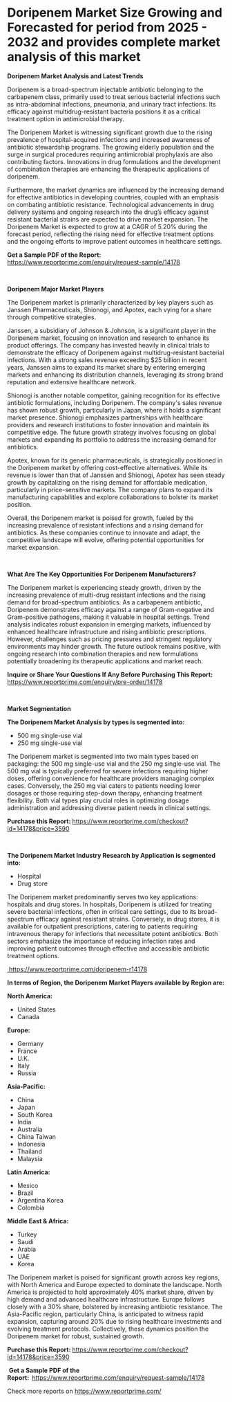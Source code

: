 <p><h1>Doripenem Market Size Growing and Forecasted for period from 2025 - 2032 and provides complete market analysis of this market</h1></p><p><strong>Doripenem Market Analysis and Latest Trends</strong></p>
<p><p>Doripenem is a broad-spectrum injectable antibiotic belonging to the carbapenem class, primarily used to treat serious bacterial infections such as intra-abdominal infections, pneumonia, and urinary tract infections. Its efficacy against multidrug-resistant bacteria positions it as a critical treatment option in antimicrobial therapy. </p><p>The Doripenem Market is witnessing significant growth due to the rising prevalence of hospital-acquired infections and increased awareness of antibiotic stewardship programs. The growing elderly population and the surge in surgical procedures requiring antimicrobial prophylaxis are also contributing factors. Innovations in drug formulations and the development of combination therapies are enhancing the therapeutic applications of doripenem. </p><p>Furthermore, the market dynamics are influenced by the increasing demand for effective antibiotics in developing countries, coupled with an emphasis on combating antibiotic resistance. Technological advancements in drug delivery systems and ongoing research into the drug’s efficacy against resistant bacterial strains are expected to drive market expansion. The Doripenem Market is expected to grow at a CAGR of 5.20% during the forecast period, reflecting the rising need for effective treatment options and the ongoing efforts to improve patient outcomes in healthcare settings.</p></p>
<p><strong>Get a Sample PDF of the Report:&nbsp;</strong> <a href="https://www.reportprime.com/enquiry/request-sample/14178?utm_campaign=3187&utm_medium=2&utm_source=Github&utm_content=ia&utm_term=20032025&utm_id=doripenem">https://www.reportprime.com/enquiry/request-sample/14178</a></p>
<p>&nbsp;</p>
<p><strong>Doripenem Major Market Players</strong></p>
<p><p>The Doripenem market is primarily characterized by key players such as Janssen Pharmaceuticals, Shionogi, and Apotex, each vying for a share through competitive strategies.</p><p>Janssen, a subsidiary of Johnson & Johnson, is a significant player in the Doripenem market, focusing on innovation and research to enhance its product offerings. The company has invested heavily in clinical trials to demonstrate the efficacy of Doripenem against multidrug-resistant bacterial infections. With a strong sales revenue exceeding $25 billion in recent years, Janssen aims to expand its market share by entering emerging markets and enhancing its distribution channels, leveraging its strong brand reputation and extensive healthcare network.</p><p>Shionogi is another notable competitor, gaining recognition for its effective antibiotic formulations, including Doripenem. The company's sales revenue has shown robust growth, particularly in Japan, where it holds a significant market presence. Shionogi emphasizes partnerships with healthcare providers and research institutions to foster innovation and maintain its competitive edge. The future growth strategy involves focusing on global markets and expanding its portfolio to address the increasing demand for antibiotics.</p><p>Apotex, known for its generic pharmaceuticals, is strategically positioned in the Doripenem market by offering cost-effective alternatives. While its revenue is lower than that of Janssen and Shionogi, Apotex has seen steady growth by capitalizing on the rising demand for affordable medication, particularly in price-sensitive markets. The company plans to expand its manufacturing capabilities and explore collaborations to bolster its market position.</p><p>Overall, the Doripenem market is poised for growth, fueled by the increasing prevalence of resistant infections and a rising demand for antibiotics. As these companies continue to innovate and adapt, the competitive landscape will evolve, offering potential opportunities for market expansion.</p></p>
<p>&nbsp;</p>
<p><strong>What Are The Key Opportunities For Doripenem Manufacturers?</strong></p>
<p><p>The Doripenem market is experiencing steady growth, driven by the increasing prevalence of multi-drug resistant infections and the rising demand for broad-spectrum antibiotics. As a carbapenem antibiotic, Doripenem demonstrates efficacy against a range of Gram-negative and Gram-positive pathogens, making it valuable in hospital settings. Trend analysis indicates robust expansion in emerging markets, influenced by enhanced healthcare infrastructure and rising antibiotic prescriptions. However, challenges such as pricing pressures and stringent regulatory environments may hinder growth. The future outlook remains positive, with ongoing research into combination therapies and new formulations potentially broadening its therapeutic applications and market reach.</p></p>
<p><strong>Inquire or Share Your Questions If Any Before Purchasing This Report:</strong> <a href="https://www.reportprime.com/enquiry/pre-order/14178?utm_campaign=3187&utm_medium=2&utm_source=Github&utm_content=ia&utm_term=20032025&utm_id=doripenem">https://www.reportprime.com/enquiry/pre-order/14178</a></p>
<p>&nbsp;</p>
<p><strong>Market Segmentation</strong></p>
<p><strong>The Doripenem Market Analysis by types is segmented into:</strong></p>
<p><ul><li>500 mg single-use vial</li><li>250 mg single-use vial</li></ul></p>
<p><p>The Doripenem market is segmented into two main types based on packaging: the 500 mg single-use vial and the 250 mg single-use vial. The 500 mg vial is typically preferred for severe infections requiring higher doses, offering convenience for healthcare providers managing complex cases. Conversely, the 250 mg vial caters to patients needing lower dosages or those requiring step-down therapy, enhancing treatment flexibility. Both vial types play crucial roles in optimizing dosage administration and addressing diverse patient needs in clinical settings.</p></p>
<p><strong>Purchase this Report:&nbsp;</strong><a href="https://www.reportprime.com/checkout?id=14178&price=3590&utm_campaign=3187&utm_medium=2&utm_source=Github&utm_content=ia&utm_term=20032025&utm_id=doripenem">https://www.reportprime.com/checkout?id=14178&price=3590</a></p>
<p>&nbsp;</p>
<p><strong>The Doripenem Market Industry Research by Application is segmented into:</strong></p>
<p><ul><li>Hospital</li><li>Drug store</li></ul></p>
<p><p>The Doripenem market predominantly serves two key applications: hospitals and drug stores. In hospitals, Doripenem is utilized for treating severe bacterial infections, often in critical care settings, due to its broad-spectrum efficacy against resistant strains. Conversely, in drug stores, it is available for outpatient prescriptions, catering to patients requiring intravenous therapy for infections that necessitate potent antibiotics. Both sectors emphasize the importance of reducing infection rates and improving patient outcomes through effective and accessible antibiotic treatment options.</p></p>
<p><a href="https://www.reportprime.com/doripenem-r14178?utm_campaign=3187&utm_medium=2&utm_source=Github&utm_content=ia&utm_term=20032025&utm_id=doripenem">&nbsp;https://www.reportprime.com/doripenem-r14178</a></p>
<p><strong>In terms of Region, the Doripenem Market Players available by Region are:</strong></p>
<p>
    <p> <strong> North America: </strong>
        <ul>
            <li>United States</li>
            <li>Canada</li>
        </ul>
        </p> 
    <p> <strong> Europe: </strong>
        <ul>
            <li>Germany</li>
            <li>France</li>
            <li>U.K.</li>
            <li>Italy</li>
            <li>Russia</li>
        </ul>
        </p> 
    <p> <strong> Asia-Pacific: </strong>
        <ul>
            <li>China</li>
            <li>Japan</li>
            <li>South Korea</li>
            <li>India</li>
            <li>Australia</li>
            <li>China Taiwan</li>
            <li>Indonesia</li>
            <li>Thailand</li>
            <li>Malaysia</li>
        </ul>
        </p> 
    <p> <strong> Latin America: </strong>
        <ul>
            <li>Mexico</li>
            <li>Brazil</li>
            <li>Argentina Korea</li>
            <li>Colombia</li>
        </ul>
        </p> 
    <p> <strong> Middle East & Africa: </strong>
        <ul>
            <li>Turkey</li>
            <li>Saudi</li>
            <li>Arabia</li>
            <li>UAE</li>
            <li>Korea</li>
        </ul>
    </p>
    </p>
<p><p>The Doripenem market is poised for significant growth across key regions, with North America and Europe expected to dominate the landscape. North America is projected to hold approximately 40% market share, driven by high demand and advanced healthcare infrastructure. Europe follows closely with a 30% share, bolstered by increasing antibiotic resistance. The Asia-Pacific region, particularly China, is anticipated to witness rapid expansion, capturing around 20% due to rising healthcare investments and evolving treatment protocols. Collectively, these dynamics position the Doripenem market for robust, sustained growth.</p></p>
<p><strong>Purchase this Report: </strong><a href="https://www.reportprime.com/checkout?id=14178&price=3590&utm_campaign=3187&utm_medium=2&utm_source=Github&utm_content=ia&utm_term=20032025&utm_id=doripenem">https://www.reportprime.com/checkout?id=14178&price=3590</a></p>
<p>&nbsp;<strong>Get a Sample PDF of the Report:&nbsp;&nbsp;</strong><a href="https://www.reportprime.com/enquiry/request-sample/14178?utm_campaign=3187&utm_medium=2&utm_source=Github&utm_content=ia&utm_term=20032025&utm_id=doripenem">https://www.reportprime.com/enquiry/request-sample/14178</a></p>
<p><strong></strong></p>
<p>Check more reports on <a href="https://www.reportprime.com/?utm_campaign=3187&utm_medium=2&utm_source=Github&utm_content=ia&utm_term=20032025&utm_id=doripenem">https://www.reportprime.com/</a></p>